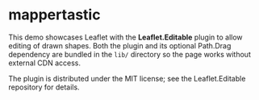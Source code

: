 # mappertastic

This demo showcases Leaflet with the **Leaflet.Editable** plugin to allow editing of drawn shapes.  Both the plugin and its optional Path.Drag dependency are bundled in the `lib/` directory so the page works without external CDN access.

The plugin is distributed under the MIT license; see the Leaflet.Editable repository for details.
